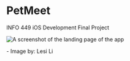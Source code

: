 # PetMeet
INFO 449 iOS Development Final Project

<img src="https://i.imgur.com/A4mnuzK.png" alt="A screenshot of the landing page of the app" />
<p>- Image by: Lesi Li</p>
